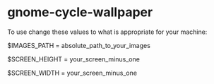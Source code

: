 # gnome-cycle-wallpaper

To use change these values to what is appropriate for your machine:

$IMAGES_PATH = absolute_path_to_your_images

$SCREEN_HEIGHT = your_screen_minus_one

$SCREEN_WIDTH = your_screen_minus_one
